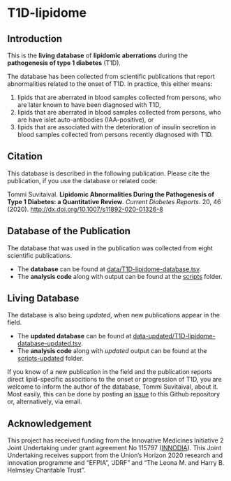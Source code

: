 # T1D-lipidome

## Introduction

This is the **living database** of **lipidomic aberrations** during the **pathogenesis of type 1 diabetes** (T1D).

The database has been collected from scientific publications that report abnormalities related to the onset of T1D. In practice, this either means:

1. lipids that are aberrated in blood samples collected from persons, who are later known to have been diagnosed with T1D,
1. lipids that are aberrated in blood samples collected from persons, who are have islet auto-antibodies (IAA-positive), or 
1. lipids that are associated with the deterioration of insulin secretion in blood samples collected from persons recently diagnosed with T1D.

## Citation

This database is described in the following publication. Please cite the publication, if you use the database or related code:

Tommi Suvitaival. **Lipidomic Abnormalities During the Pathogenesis of Type 1 Diabetes: a Quantitative Review**. *Current Diabetes Reports*. 20, 46 (2020). http://dx.doi.org/10.1007/s11892-020-01326-8

## Database of the Publication

The database that was used in the publication was collected from eight scientific publications.

* The **database** can be found at [data/T1D-lipidome-database.tsv](data/T1D-lipidome-database.tsv).
* The **analysis code** along with output can be found at the [scripts](scripts) folder.

## Living Database

The database is also being *updated*, when new publications appear in the field.

* The **updated database** can be found at [data-updated/T1D-lipidome-database-updated.tsv](data-updated/T1D-lipidome-database-updated.tsv).
* The **analysis code** along with *updated* output can be found at the [scripts-updated](scripts-updated) folder.

If you know of a new publication in the field and the publication reports direct lipid-specific associtions to the onset or progression of T1D, you are welcome to inform the author of the database, Tommi Suvitaival, about it. Most easily, this can be done by posting an [issue](https://github.com/tommi-s/T1D-lipidome/issues) to this Github repository or, alternatively, via email.

## Acknowledgement

This project has received funding from the Innovative Medicines Initiative 2 Joint Undertaking under grant agreement No 115797 ([INNODIA](https://www.innodia.eu/)). This Joint Undertaking receives support from the Union’s Horizon 2020 research and innovation programme and “EFPIA”, ‘JDRF” and “The Leona M. and Harry B. Helmsley Charitable Trust”.